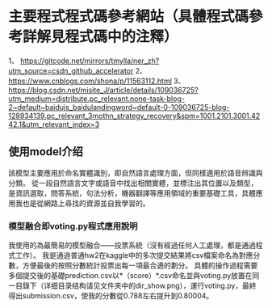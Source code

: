 # 主要程式程式碼參考網站（具體程式碼參考詳解見程式碼中的注釋）
1、
https://gitcode.net/mirrors/tmylla/ner_zh?utm_source=csdn_github_accelerator
2、
https://www.cnblogs.com/shona/p/11563112.html
3、
https://blog.csdn.net/misite_J/article/details/109036725?utm_medium=distribute.pc_relevant.none-task-blog-2~default~baidujs_baidulandingword~default-0-109036725-blog-128934139.pc_relevant_3mothn_strategy_recovery&spm=1001.2101.3001.4242.1&utm_relevant_index=3


## 使用model介绍

該模型主要應用於命名實體識別，即自然語言處理方面，但同樣適用於語音辨識與分類。 從一段自然語言文字或語音中找出相關實體，並標注出其位置以及類型，是資訊選取，問答系統，句法分析，機器翻譯等應用領域的重要基礎工具，具體應用我也是從網路上尋找的資源並自我學習的。



### 模型融合即voting.py程式應用說明

我使用的為最簡易的模型融合——投票系統（沒有經過任何人工處理，都是通過程式工作）。 我是通過普通hw2在kaggle中的多次提交結果將csv檔案命名為對應分數，方便最後的按照分數統計投票出每一項最合適的劃分。 具體的操作過程需要多個提交後的基礎prediction.csv以*（score）*.csv命名並與voting.py放置在同一目錄下（详细目录结构请见文件夹中的dir_show.png），運行voting.py，最終得出submission.csv，使我的分數從0.788左右提升到0.80004。
